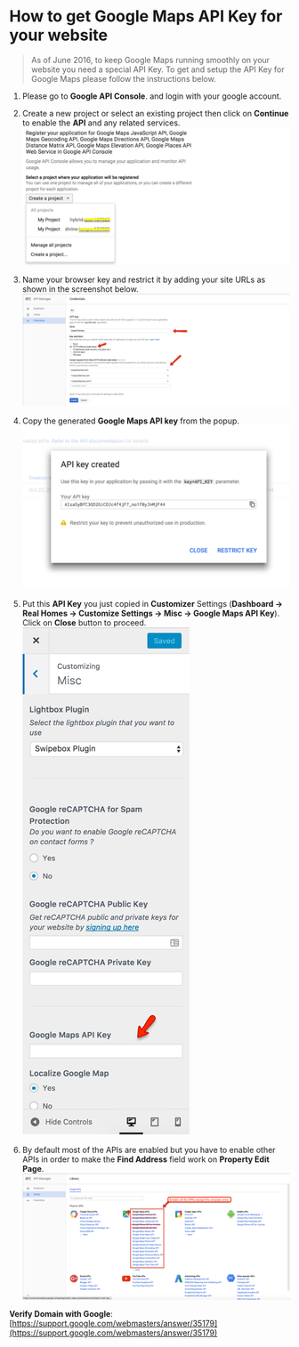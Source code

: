 # How to get Google Maps API Key for your website

> As of June 2016, to keep Google Maps running smoothly on your website you need a special API Key. To get and setup the API Key for Google Maps please follow the instructions below.

1. Please go to **Google API Console**. and login with your google account.

2. Create a new project or select an existing project then click on **Continue** to enable the **API** and any related services.
![Real Homes Documentation](images/google-maps/create-or-existing.png)

3. Name your browser key and restrict it by adding your site URLs as shown in the screenshot below. 
![Real Homes Documentation](images/google-maps/credentials.png)

4. Copy the generated **Google Maps API key** from the popup. 
![Real Homes Documentation](images/google-maps/api-key.png)

5. Put this **API Key** you just copied in **Customizer** Settings (**Dashboard → Real Homes → Customize Settings → Misc → Google Maps API Key**). Click on **Close** button to proceed. 
![Real Homes Documentation](images/google-maps/google-maps-api-key-section-in-customizer.png)

6. By default most of the APIs are enabled but you have to enable other APIs in order to make the **Find Address** field work on **Property Edit Page**. 
![Real Homes Documentation](images/google-maps/all-apis.png)

**Verify Domain with Google**: [https://support.google.com/webmasters/answer/35179](https://support.google.com/webmasters/answer/35179)